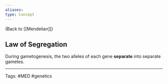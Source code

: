 ```yaml
---
aliases: 
type: Concept
---
```


(Back to [[Mendelian]])

## Law of Segregation

During gametogenesis, the two alleles of each gene **separate** into separate gametes.

---
Tags: #MED #genetics 